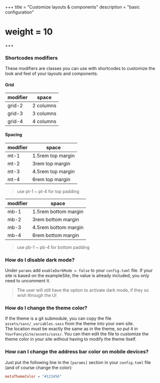 +++
title = "Customize layouts & components"
description = "basic configuration"
# weight = 10
+++

### Shortcodes modifiers

These modifiers are classes you can use with shortcodes to customize the look and feel of your layouts and components.

#### Grid
|  modifier |  space    |
| --- | --- |
| grid-2 | 2 columns |
| grid-3 | 3 columns |
| grid-4 | 4 columns |

#### Spacing
|  modifier |  space    |
| ---| --- |
| mt-1 | 1.5rem top margin |
| mt-2 | 3rem top margin |
| mt-3 | 4.5rem top margin |
| mt-4 | 6rem top margin |

> use pt-1 ~ pt-4 for top padding

|  modifier |  space    |
|---| --- |
| mb-1 | 1.5rem bottom margin |
| mb-2 | 3rem bottom margin |
| mb-3 | 4.5rem bottom margin |
| mb-4 | 6rem bottom margin |

> use pb-1 ~ pb-4 for bottom padding

### How do I disable dark mode?

Under `params` add `enableDarkMode = false` to your `config.toml` file. If your site is based on the exampleSite, the value is already included; you only need to uncomment it.

> The user will still have the option to activate dark mode, if they so wish through the UI

### How do I change the theme color?
If the theme is a git submodule, you can copy the file `assets/sass/_variables.sass` from the theme into your own site.  
The location must be exactly the same as in the theme, so put it in `YourFancySite/assets/sass/`.
You can then edit the file to customize the theme color in your site without having to modify the theme itself.

### How can I change the address bar color on mobile devices?
Just put the following line in the `[params]` section in your `config.toml` file (and of course change the color):
````toml
metaThemeColor = "#123456"
````